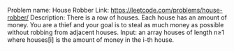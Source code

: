 Problem name: House Robber
Link: https://leetcode.com/problems/house-robber/
Description: There is a row of houses. Each house has an amount of money. You are a thief and your goal is to steal as much money as possible without robbing from adjacent houses.
Input: an array houses of length n≥1 where houses[i] is the amount of money in the i-th house.
